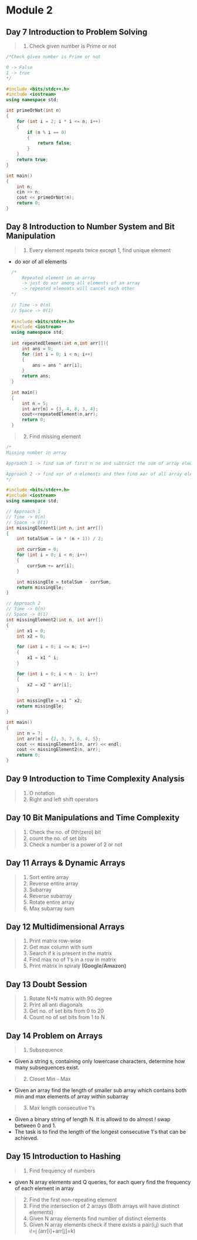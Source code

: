 # Module 2

## Day 7 Introduction to Problem Solving

> 1. Check given number is Prime or not

```cpp
/*Check given number is Prime or not

0 -> False
1 -> true
*/

#include <bits/stdc++.h>
#include <iostream>
using namespace std;

int primeOrNot(int n)
{
    for (int i = 2; i * i <= n; i++)
    {
        if (n % i == 0)
        {
            return false;
        }
    }
    return true;
}

int main()
{
    int n;
    cin >> n;
    cout << primeOrNot(n);
    return 0;
}
```

## Day 8 Introduction to Number System and Bit Manipulation

> 1. Every element repeats twice except 1, find unique element

- do xor of all elements
```cpp
  /*
      Repeated element in an array
      -> just do xor among all elements of an array
      -> repeated elements will cancel each other
  */
  
  // Time -> 0(n)
  // Space -> 0(1)
  
  #include <bits/stdc++.h>
  #include <iostream>
  using namespace std;
  
  int repeatedElement(int n,int arr[]){
      int ans = 0;
      for (int i = 0; i < n; i++)
      {
          ans = ans ^ arr[i];
      }
      return ans;
  }
  
  int main()
  {
      int n = 5;
      int arr[n] = {3, 4, 8, 3, 4};
      cout<<repeatedElement(n,arr);
      return 0;
  }
  ```

> 2. Find missing element

```cpp
/*
Missing number in array

Approach 1 -> find sum of first n no and subtract the sum of array elements.

Approach 2 -> find xor of n elements and then find xor of all array elements and then al last find xor of n and xor of array ele
*/

#include <bits/stdc++.h>
#include <iostream>
using namespace std;

// Approach 1
// Time -> 0(n)
// Space -> 0(1)
int missingElement1(int n, int arr[])
{
    int totalSum = (n * (n + 1)) / 2;

    int currSum = 0;
    for (int i = 0; i < n; i++)
    {
        currSum += arr[i];
    }

    int missingEle = totalSum - currSum;
    return missingEle;
}

// Approach 2
// Time -> 0(n)
// Space -> 0(1)
int missingElement2(int n, int arr[])
{
    int x1 = 0;
    int x2 = 0;

    for (int i = 0; i <= n; i++)
    {
        x1 = x1 ^ i;
    }

    for (int i = 0; i < n - 1; i++)
    {
        x2 = x2 ^ arr[i];
    }

    int missingEle = x1 ^ x2;
    return missingEle;
}

int main()
{
    int n = 7;
    int arr[n] = {2, 3, 7, 6, 4, 5};
    cout << missingElement1(n, arr) << endl;
    cout << missingElement2(n, arr);
    return 0;
}
```

## Day 9 Introduction to Time Complexity Analysis

> 1. O notation
> 2. Right and left shift operators

## Day 10 Bit Manipulations and Time Complexity

> 1. Check the no. of 0th(zero) bit
> 2. count the no. of set bits
> 3. Check a number is a power of 2 or not

## Day 11 Arrays & Dynamic Arrays

> 1. Sort entire array
> 2. Reverse entire array
> 3. Subarray
> 4. Reverse subarray
> 5. Rotate entire array
> 6. Max subarray sum

## Day 12 Multidimensional Arrays

> 1. Print matrix row-wise
> 2. Get max column with sum
> 3. Search if k is present in the matrix
> 4. Find max no of 1's in a row in matrix
> 5. Print matrix in spiraly **(Google/Amazon)**

## Day 13 Doubt Session

> 1. Rotate N*N matrix with 90 degree
> 2. Print all anti diagonals
> 3. Get no. of set bits from 0 to 20
> 4. Count no of set bits from 1 to N

## Day 14 Problem on Arrays
> 1. Subsequence
- Given a string s, containing only lowercase characters, determine how many subsequences exist.

> 2. Closet Min - Max
- Given an array find the length of smaller sub array which contains both min and max elements of array within subarray

> 3. Max length consecutive 1's
- Given a binary string of length N. It is allowd to do almost ! swap between 0 and 1.
- The task is to find the length of the longest consecutive 1's that can be achieved.

## Day 15 Introduction to Hashing
> 1. Find frequency of numbers
- given N array elements and Q queries, for each query find the frequency of each element in array

> 2. Find the first non-repeating element
> 3. Find the intersection of 2 arrays (Both arrays will have distinct elements)
> 4. Given N array elements find number of distinct elements
> 5. Given N array elements check if there exists a pair(i,j) such that i!=j (arr[i]+arr[j]=k)